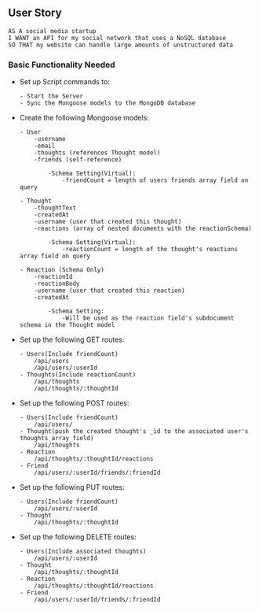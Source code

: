 ## User Story
```
AS A social media startup
I WANT an API for my social network that uses a NoSQL database
SO THAT my website can handle large amounts of unstructured data
```

### Basic Functionality Needed

- Set up Script commands to:
    ```
    - Start the Server
    - Sync the Mongoose models to the MongoDB database
    ```

- Create the following Mongoose models:
    ``` 
    - User
        -username
        -email
        -thoughts (references Thought model)
        -friends (self-reference)

            -Schema Setting(Virtual):
                -friendCount = length of users friends array field on query
                
    - Thought
        -thoughtText
        -createdAt
        -username (user that created this thought)
        -reactions (array of nested documents with the reactionSchema)

            -Schema Setting(Virtual):
                -reactionCount = length of the thought's reactions array field on query

    - Reaction (Schema Only)
        -reactionId
        -reactionBody
        -username (user that created this reaction)
        -createdAt

            -Schema Setting:
                -Will be used as the reaction field's subdocument schema in the Thought model
    ```

- Set up the following GET routes:
    ``` 
    - Users(Include friendCount)
        /api/users
        /api/users/:userId
    - Thoughts(Include reactionCount)
        /api/thoughts
        /api/thoughts/:thoughtId
    ```

- Set up the following POST routes:
    ``` 
    - Users(Include friendCount)
        /api/users/
    - Thought(push the created thought's _id to the associated user's thoughts array field)
        /api/thoughts
    - Reaction
        /api/thoughts/:thoughtId/reactions
    - Friend
        /api/users/:userId/friends/:friendId
    ```

- Set up the following PUT routes:
    ```
    - Users(Include friendCount)
        /api/users/:userId
    - Thought
        /api/thoughts/:thoughtId
    ```

- Set up the following DELETE routes:
    ``` 
    - Users(Include associated thoughts)
        /api/users/:userId
    - Thought
        /api/thoughts/:thoughtId
    - Reaction
        /api/thoughts/:thoughtId/reactions
    - Friend
        /api/users/:userId/friends/:friendId
    ```
